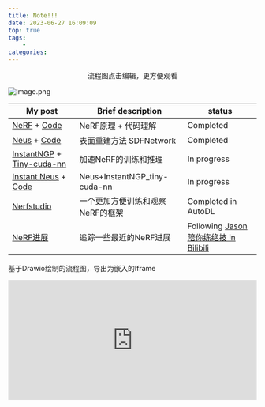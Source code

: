 ```yaml
---
title: Note!!!
date: 2023-06-27 16:09:09
top: true
tags:
    - 
categories: 
---
```



<p style= "text-align: center;">流程图点击编辑，更方便观看</p>

![image.png](https://raw.githubusercontent.com/yq010105/Blog_images/main/pictures/20230627160834.png)

| My post                                                                                                                | Brief description                | status                                                                                        |
| ---------------------------------------------------------------------------------------------------------------------- | -------------------------------- | --------------------------------------------------------------------------------------------- |
| [NeRF](2023/06/14/NeRF/NeRF-Principle/) + [Code](/2023/06/15/NeRF/NeRF-code/)                                          | NeRF原理 + 代码理解              | Completed                                                                                     |
| [Neus](/2023/06/14/NeRF/Surface%20Reconstruction/Neus/) + [Code](/2023/06/30/NeRF/Surface%20Reconstruction/Neus-code/) | 表面重建方法 SDFNetwork                     | Completed                                                                                     |
|                        [InstantNGP](/2023/06/27/NeRF/Efficiency/NeRF-InstantNGP/) + [Tiny-cuda-nn](/2023/07/04/NeRF/Efficiency/NeRF-InstantNGP-code/)                                                                                         |          加速NeRF的训练和推理                     |                 In progress                                                                                                                                                                 |
| [Instant Neus](/2023/06/14/NeRF/Surface%20Reconstruction/Neus-Instant-nsr-pl/) + [Code](/2023/07/03/NeRF/Surface%20Reconstruction/Neus-Instant-nsr-pl-code/)                                           | Neus+InstantNGP_tiny-cuda-nn     | In progress                                                                                   |
| [Nerfstudio](/2023/06/15/NeRF/NeRF-Studio/)                                                                            | 一个更加方便训练和观察NeRF的框架 | Completed in AutoDL                                                                           |
| [NeRF进展](/2023/06/25/NeRF/NeRF-review/)                                                                              | 追踪一些最近的NeRF进展           | Following [Jason陪你练绝技 in Bilibili](https://space.bilibili.com/455056488/channel/collectiondetail?sid=910368) |

<!-- more -->

基于Drawio绘制的流程图，导出为嵌入的Iframe

<iframe frameborder="0" style="width:100%;height:243px;" src="https://viewer.diagrams.net/?tags=%7B%7D&highlight=0000ff&edit=_blank&layers=1&nav=1#RnZTBbqMwEEC%2FZo6VwFCwj5hAq1WTQ3Poqjc2uIAEmLhOSfr1tY1JQBBpd6VIsd%2BMxzBvBHhxc34SWVduec5qQE5%2BBm8DCLme76s%2FTS4DCd1gAIWocpt0A%2Fvqm1noWHqqcvY5S5Sc17Lq5vDA25Yd5IxlQvB%2BnvbB6%2FmtXVawBdgfsnpJ36pclgPFKLzxZ1YV5XizG5Ah0mRjsn2TzzLLeT9BXgJeLDiXw6o5x6zWzRv7MpxL70SvDyZYK%2F%2FmwPvuuP%2Bmv5vt8aW7vL573OXPD7bKV1af7AtDQgA7QCJIMNAUcAhJCBgBJZA86i2lmtAYSGByEiAuJKkmODY5KUQpJL7OjB41UTkYQxLoI7qOr4kqrkIkBuqsFVQhZAqqU6mpE%2BpkTDWh6hZXkwgbopKpPjh0Wl5GfYKf2pzpDrjg0b6sJNt32UFHezWwipWyqW34g7fSTqCaUo8uOzy2iwnJzhNkO%2F7EeMOkuKgUG0WBtW%2FHf9z2t1m6snIyR9iyzI5vca18M6wWVvK68C%2F0uj2%2BBWLX5H9SVOyY%2F4s8oBXhvnZC0jV1ajE0WGnZ6J%2FOwcZYoG1E8cShmRdikiPXqPMNMaeiDRA8sboQfl%2Bd87%2FqFp5WbN5X58zVXfcTdx5ecec6%2Fy5PbW9fAhObfE%2B95Ac%3D"></iframe>